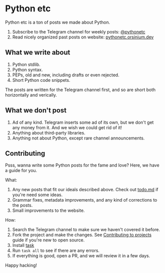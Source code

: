 # Python etc

Python etc is a ton of posts we made about Python.

1. Subscribe to the Telegram channel for weekly posts: [@pythonetc](https://t.me/s/pythonetc)
2. Read nicely organized past posts on website: [pythonetc.orsinium.dev](https://pythonetc.orsinium.dev/)

## What we write about

1. Python stdlib.
2. Python syntax.
3. PEPs, old and new, including drafts or even rejected.
4. Short Python code snippets.

The posts are written for the Telegram channel first, and so are short both horizontally and verically.

## What we don't post

1. Ad of any kind. Telegram inserts some ad of its own, but we don't get any money from it. And we wish we could get rid of it!
2. Anything about third-party libraries.
3. Anything not about Python, except rare channel announcements.

## Contributing

Psss, wanna write some Python posts for the fame and love? Here, we have a guide for you.

What:

1. Any new posts that fit our ideals described above. Check out [todo.md](./todo.md) if you're need some ideas.
2. Grammar fixes, metadata improvements, and any kind of corrections to the posts.
3. Small improvements to the website.

How:

1. Search the Telegram channel to make sure we haven't covered it before.
2. Fork the project and make the changes. See [Contributing to projects](https://docs.github.com/en/get-started/quickstart/contributing-to-projects) guide if you're new to open source.
3. Install [task](https://taskfile.dev/)
4. Run `task all` to see if there are any errors.
5. If everything is good, open a PR, and we will review it in a few days.

Happy hacking!
